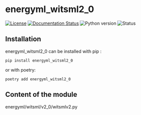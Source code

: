 <!--
Copyright (c) 2022-2023 Geosiris.
SPDX-License-Identifier: Apache-2.0
-->
energyml_witsml2_0
==============

[![License](https://img.shields.io/pypi/l/resqml22)](https://github.com/geosiris-technologies/energyml-python-generator/blob/main/LICENSE)
[![Documentation Status](https://readthedocs.org/projects/energyml-python-generator/badge/?version=latest)](https://energyml-python-generator.readthedocs.io/en/latest/?badge=latest)
![Python version](https://img.shields.io/pypi/pyversions/resqml22)
![Status](https://img.shields.io/pypi/status/resqml22)




Installation
------------

energyml_witsml2_0 can be installed with pip : 

```console
pip install energyml_witsml2_0
```

or with poetry: 
```console
poetry add energyml_witsml2_0
```


Content of the module
---

energyml/witsml/v2_0/witsmlv2.py
